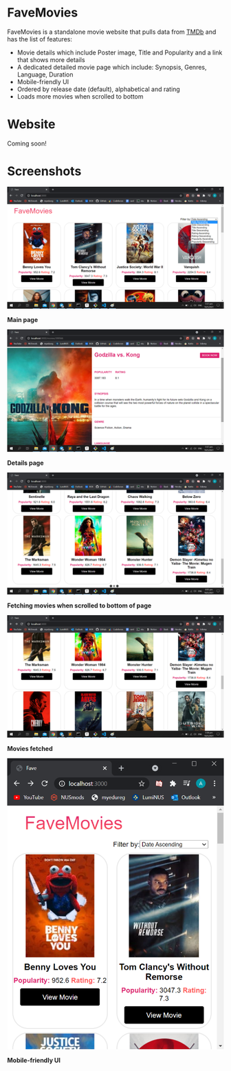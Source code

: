 # **FaveMovies**

FaveMovies is a standalone movie website that pulls data from [TMDb](https://www.themoviedb.org/ ) and has the list of features:

- Movie details which include Poster image, Title and Popularity and a link that shows more details
- A dedicated detailed movie page which include: Synopsis, Genres, Language, Duration
- Mobile-friendly UI
- Ordered by release date (default), alphabetical and rating
- Loads more movies when scrolled to bottom



# **Website**

Coming soon!



# Screenshots

![main](public\main.png)

**Main page**

![details](public\details.png)

**Details page**

![loading](public\loading.png)

**Fetching movies when scrolled to bottom of page**

![afterloading](public\afterloading.png)

**Movies fetched**

![mobilefriendly](public\mobilefriendly.png)

**Mobile-friendly UI**